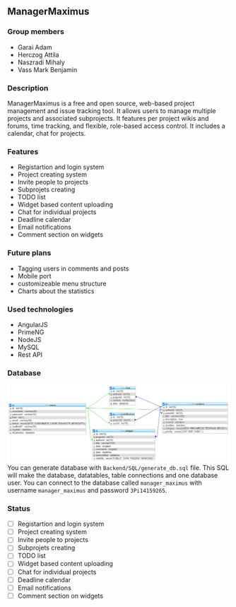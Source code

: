 ## ManagerMaximus

### Group members
 * Garai Adam
 * Herczog Attila
 * Naszradi Mihaly
 * Vass Mark Benjamin

### Description

ManagerMaximus is a free and open source, web-based project management and issue tracking tool. It allows users to manage multiple projects and associated subprojects. It features per project wikis and forums, time tracking, and flexible, role-based access control. It includes a calendar, chat for projects.


### Features

* Registartion and login system
* Project creating system
* Invite people to projects
* Subprojets creating
* TODO list
* Widget based content uploading
* Chat for individual projects
* Deadline calendar
* Email notifications
* Comment section on widgets


### Future plans
* Tagging users in comments and posts
* Mobile port
* customizeable menu structure
* Charts about the statistics

### Used technologies
* AngularJS
* PrimeNG
* NodeJS
* MySQL
* Rest API

### Database
![Database model](files/database.png)
You can generate database with `Backend/SQL/generate_db.sql` file.
This SQL will make the database, datatables, table connections and one database user.
You can connect to the database called `manager_maximus` with username `manager_maximus` and password `3Pi14159265`.

### Status
- [ ] Registartion and login system
- [ ] Project creating system
- [ ] Invite people to projects
- [ ] Subprojets creating
- [ ] TODO list
- [ ] Widget based content uploading
- [ ] Chat for individual projects
- [ ] Deadline calendar
- [ ] Email notifications
- [ ] Comment section on widgets
